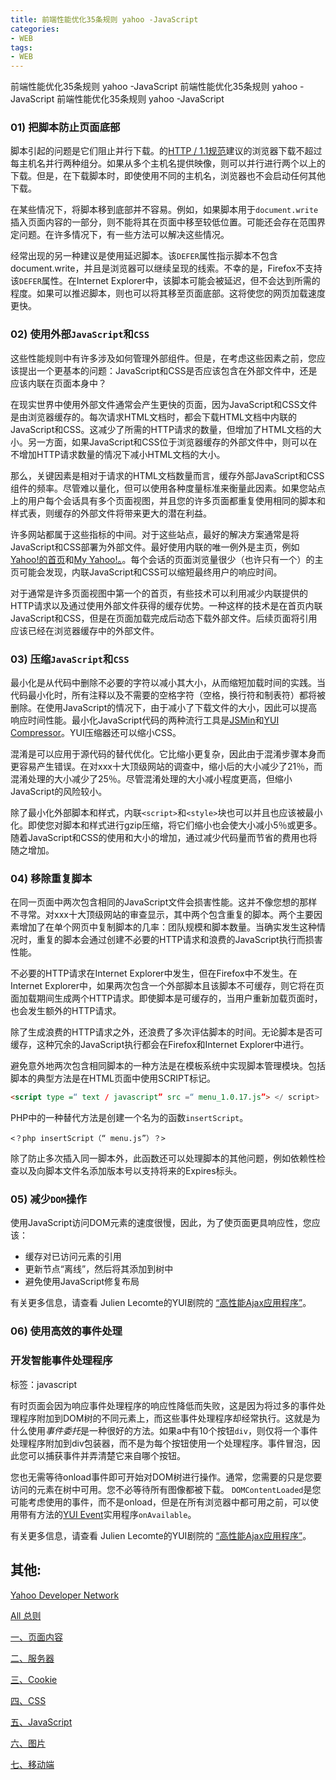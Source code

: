 ```yaml
---
title: 前端性能优化35条规则 yahoo -JavaScript
categories: 
- WEB
tags:
- WEB
---
```

前端性能优化35条规则 yahoo -JavaScript
前端性能优化35条规则 yahoo -JavaScript
前端性能优化35条规则 yahoo -JavaScript

### 01) 把脚本防止页面底部

脚本引起的问题是它们阻止并行下载。的[HTTP / 1.1规范](http://www.w3.org/Protocols/rfc2616/rfc2616-sec8.html#sec8.1.4)建议的浏览器下载不超过每主机名并行两种组分。如果从多个主机名提供映像，则可以并行进行两个以上的下载。但是，在下载脚本时，即使使用不同的主机名，浏览器也不会启动任何其他下载。

在某些情况下，将脚本移到底部并不容易。例如，如果脚本用于`document.write`插入页面内容的一部分，则不能将其在页面中移至较低位置。可能还会存在范围界定问题。在许多情况下，有一些方法可以解决这些情况。

经常出现的另一种建议是使用延迟脚本。该`DEFER`属性指示脚本不包含document.write，并且是浏览器可以继续呈现的线索。不幸的是，Firefox不支持该`DEFER`属性。在Internet Explorer中，该脚本可能会被延迟，但不会达到所需的程度。如果可以推迟脚本，则也可以将其移至页面底部。这将使您的网页加载速度更快。

### 02) 使用外部`JavaScript`和`CSS`

这些性能规则中有许多涉及如何管理外部组件。但是，在考虑这些因素之前，您应该提出一个更基本的问题：JavaScript和CSS是否应该包含在外部文件中，还是应该内联在页面本身中？

在现实世界中使用外部文件通常会产生更快的页面，因为JavaScript和CSS文件是由浏览器缓存的。每次请求HTML文档时，都会下载HTML文档中内联的JavaScript和CSS。这减少了所需的HTTP请求的数量，但增加了HTML文档的大小。另一方面，如果JavaScript和CSS位于浏览器缓存的外部文件中，则可以在不增加HTTP请求数量的情况下减小HTML文档的大小。

那么，关键因素是相对于请求的HTML文档数量而言，缓存外部JavaScript和CSS组件的频率。尽管难以量化，但可以使用各种度量标准来衡量此因素。如果您站点上的用户每个会话具有多个页面视图，并且您的许多页面都重复使用相同的脚本和样式表，则缓存的外部文件将带来更大的潜在利益。

许多网站都属于这些指标的中间。对于这些站点，最好的解决方案通常是将JavaScript和CSS部署为外部文件。最好使用内联的唯一例外是主页，例如[Yahoo!的首页](http://www.yahoo.com/)和[My Yahoo!。](http://my.yahoo.com/)。每个会话的页面浏览量很少（也许只有一个）的主页可能会发现，内联JavaScript和CSS可以缩短最终用户的响应时间。

对于通常是许多页面视图中第一个的首页，有些技术可以利用减少内联提供的HTTP请求以及通过使用外部文件获得的缓存优势。一种这样的技术是在首页内联JavaScript和CSS，但是在页面加载完成后动态下载外部文件。后续页面将引用应该已经在浏览器缓存中的外部文件。

### 03) 压缩`JavaScript`和`CSS`

最小化是从代码中删除不必要的字符以减小其大小，从而缩短加载时间的实践。当代码最小化时，所有注释以及不需要的空格字符（空格，换行符和制表符）都将被删除。在使用JavaScript的情况下，由于减小了下载文件的大小，因此可以提高响应时间性能。最小化JavaScript代码的两种流行工具是[JSMin](http://crockford.com/javascript/jsmin)和[YUI Compressor](https://developer.yahoo.com/yui/compressor/)。YUI压缩器还可以缩小CSS。

混淆是可以应用于源代码的替代优化。它比缩小更复杂，因此由于混淆步骤本身而更容易产生错误。在对xxx十大顶级网站的调查中，缩小后的大小减少了21％，而混淆处理的大小减少了25％。尽管混淆处理的大小减小程度更高，但缩小JavaScript的风险较小。

除了最小化外部脚本和样式，内联`<script>`和`<style>`块也可以并且也应该被最小化。即使您对脚本和样式进行gzip压缩，将它们缩小也会使大小减小5％或更多。随着JavaScript和CSS的使用和大小的增加，通过减少代码量而节省的费用也将随之增加。

### 04) 移除重复脚本

在同一页面中两次包含相同的JavaScript文件会损害性能。这并不像您想的那样不寻常。对xxx十大顶级网站的审查显示，其中两个包含重复的脚本。两个主要因素增加了在单个网页中复制脚本的几率：团队规模和脚本数量。当确实发生这种情况时，重复的脚本会通过创建不必要的HTTP请求和浪费的JavaScript执行而损害性能。

不必要的HTTP请求在Internet Explorer中发生，但在Firefox中不发生。在Internet Explorer中，如果两次包含一个外部脚本且该脚本不可缓存，则它将在页面加载期间生成两个HTTP请求。即使脚本是可缓存的，当用户重新加载页面时，也会发生额外的HTTP请求。

除了生成浪费的HTTP请求之外，还浪费了多次评估脚本的时间。无论脚本是否可缓存，这种冗余的JavaScript执行都会在Firefox和Internet Explorer中进行。

避免意外地两次包含相同脚本的一种方法是在模板系统中实现脚本管理模块。包括脚本的典型方法是在HTML页面中使用SCRIPT标记。

```html
<script type =“ text / javascript” src =“ menu_1.0.17.js”> </ script>
```

PHP中的一种替代方法是创建一个名为的函数`insertScript`。

```php+HTML
<？php insertScript（“ menu.js”）？>
```

除了防止多次插入同一脚本外，此函数还可以处理脚本的其他问题，例如依赖性检查以及向脚本文件名添加版本号以支持将来的Expires标头。

### 05) 减少`DOM`操作

使用JavaScript访问DOM元素的速度很慢，因此，为了使页面更具响应性，您应该：

- 缓存对已访问元素的引用
- 更新节点“离线”，然后将其添加到树中
- 避免使用JavaScript修复布局

有关更多信息，请查看 Julien Lecomte的YUI剧院的 [“高性能Ajax应用程序”](http://yuiblog.com/blog/2007/12/20/video-lecomte/)。

### 06) 使用高效的事件处理

### 开发智能事件处理程序

标签：javascript

有时页面会因为响应事件处理程序的响应性降低而失败，这是因为将过多的事件处理程序附加到DOM树的不同元素上，而这些事件处理程序却经常执行。这就是为什么使用*事件委托*是一种很好的方法。如果a中有10个按钮`div`，则仅将一个事件处理程序附加到div包装器，而不是为每个按钮使用一个处理程序。事件冒泡，因此您可以捕获事件并弄清楚它来自哪个按钮。

您也无需等待onload事件即可开始对DOM树进行操作。通常，您需要的只是您要访问的元素在树中可用。您不必等待所有图像都被下载。 `DOMContentLoaded`是您可能考虑使用的事件，而不是onload，但是在所有浏览器中都可用之前，可以使用带有方法的[YUI Event](https://developer.yahoo.com/yui/event/)实用程序`onAvailable`。

有关更多信息，请查看 Julien Lecomte的YUI剧院的 [“高性能Ajax应用程序”](http://yuiblog.com/blog/2007/12/20/video-lecomte/)。



## 其他:

[Yahoo Developer Network](https://developer.yahoo.com/performance/rules.html?guccounter=1)

[All 总则](../z_前端性能优化35条规则_yahoo/ "All")

[一、页面内容](../z_前端性能优化35条规则_yahoo_01/ "页面内容")

[二、服务器](../z_前端性能优化35条规则_yahoo_02/ "服务器")

[三、Cookie](../z_前端性能优化35条规则_yahoo_03/ "Cookie")

[四、CSS](../z_前端性能优化35条规则_yahoo_04/ "CSS")

[五、JavaScript](../z_前端性能优化35条规则_yahoo_05/ "JavaScript")

[六、图片](../z_前端性能优化35条规则_yahoo_06/ "图片")

[七、移动端](../z_前端性能优化35条规则_yahoo_07/ "移动端")






























